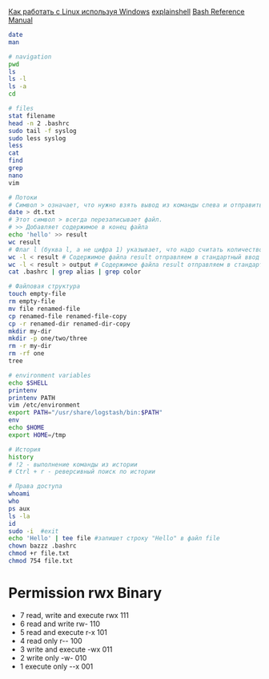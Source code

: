 [Как работать с Linux используя Windows](https://guides.hexlet.io/ru/ubuntu-linux-in-windows/?_gl=1*1rc0kuf*_ga*MzQ5MTg0MzY5LjE3MjUwODE3NzA.*_ga_PM3R85EKHN*MTcyODYzMTAyNS4xNTIuMS4xNzI4NjMxMTE4LjAuMC4w*_ga_WWGZ6EVHEY*MTcyODYzMTAyNS4zNC4xLjE3Mjg2MzEwNTguMjcuMC4w)
[explainshell](https://explainshell.com/)
[Bash Reference Manual](https://www.gnu.org/software/bash/manual/bash.html)
```bash 
date
man

# navigation
pwd
ls
ls -l
ls -a
cd

# files
stat filename
head -n 2 .bashrc
sudo tail -f syslog
sudo less syslog
less
cat
find
grep
nano
vim

# Потоки
# Символ > означает, что нужно взять вывод из команды слева и отправить его в файл, указанный справа. 
date > dt.txt
# Этот символ > всегда перезаписывает файл.
# >> Добавляет содержимое в конец файла
echo 'hello' >> result
wc result
# Флаг l (буква l, а не цифра 1) указывает, что надо считать количество строк
wc -l < result # Содержимое файла result отправляем в стандартный ввод команды wc
wc -l < result > output # Содержимое файла result отправляем в стандартный ввод команды wc, а вывод направляем в файл output
cat .bashrc | grep alias | grep color

# Файловая структура
touch empty-file
rm empty-file
mv file renamed-file
cp renamed-file renamed-file-copy
cp -r renamed-dir renamed-dir-copy
mkdir my-dir
mkdir -p one/two/three
rm -r my-dir
rm -rf one
tree

# environment variables
echo $SHELL
printenv
printenv PATH
vim /etc/environment
export PATH="/usr/share/logstash/bin:$PATH"
env
echo $HOME
export HOME=/tmp

# История
history
# !2 - выполнение команды из истории
# Ctrl + r - реверсивный поиск по истории

# Права доступа
whoami
who
ps aux
ls -la
id
sudo -i  #exit
echo 'Hello' | tee file #запишет строку "Hello" в файл file
chown bazzz .bashrc
chmod +r file.txt
chmod 754 file.txt
```
#	Permission	rwx	Binary
- 7	read, write and execute	rwx	111
- 6	read and write			rw-	110
- 5	read and execute		r-x	101
- 4	read only				r--	100
- 3	write and execute		-wx	011
- 2	write only				-w-	010
- 1	execute only			--x	001
